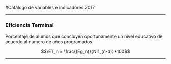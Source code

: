#Catálogo de variables e indicadores 2017

---

### Eficiencia Terminal

Porcentaje de alumos que concluyen oportunamente un nivel educativo de acuerdo al número de años programados

$$\ET_n = \frac{(Eg_n)}{NI1_(n-d)}*100$$

---
